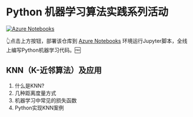 # Python 机器学习算法实践系列活动

[![Azure Notebooks](https://notebooks.azure.com/launch.png)](https://notebooks.azure.com/import/gh/shinyzhu/Python-ML-Algorithms-Lessons)

👆点击上方按钮，部署该仓库到 [Azure Notebooks](https://cda.ms/1gf) 环境运行Jupyter脚本，全线上编写Python机器学习代码。🆓

## KNN（K-近邻算法）及应用

1. 什么是KNN?
2. 几种距离度量方式
3. 机器学习中常见的损失函数
4. Python实现KNN案例

